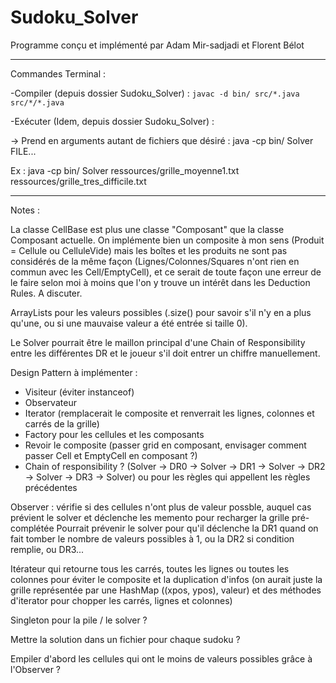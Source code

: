 # Sudoku_Solver

Programme conçu et implémenté par Adam Mir-sadjadi et Florent Bélot

-------------------------------------------------------------------------------------------------------------------------------------------------------------------
Commandes Terminal :

-Compiler (depuis dossier Sudoku_Solver) :
`javac -d bin/ src/*.java src/*/*.java`

-Exécuter (Idem, depuis dossier Sudoku_Solver) :

-> Prend en arguments autant de fichiers que désiré : 
    java -cp bin/ Solver FILE...
    
Ex :
    java -cp bin/ Solver ressources/grille_moyenne1.txt ressources/grille_tres_difficile.txt
    
-------------------------------------------------------------------------------------------------------------------------------------------------------------------

Notes : 

La classe CellBase est plus une classe "Composant" que la classe Composant actuelle. On implémente bien un composite à mon sens (Produit = Cellule ou CelluleVide) mais les boîtes et les produits ne sont pas considérés de la même façon (Lignes/Colonnes/Squares n'ont rien en commun avec les Cell/EmptyCell), et ce serait de toute façon une erreur de le faire selon moi à moins que l'on y trouve un intérêt dans les Deduction Rules. A discuter.

ArrayLists pour les valeurs possibles (.size() pour savoir s'il n'y en a plus qu'une, ou si une mauvaise valeur a été entrée si taille 0).

Le Solver pourrait être le maillon principal d'une Chain of Responsibility entre les différentes DR et le joueur s'il doit entrer un chiffre manuellement.

Design Pattern à implémenter :
- Visiteur (éviter instanceof)
- Observateur
- Iterator (remplacerait le composite et renverrait les lignes, colonnes et carrés de la grille)
- Factory pour les cellules et les composants
- Revoir le composite (passer grid en composant, envisager comment passer Cell et EmptyCell en composant ?)
- Chain of responsibility ? (Solver -> DR0 -> Solver -> DR1 -> Solver -> DR2 -> Solver -> DR3 -> Solver) ou pour les règles qui appellent les règles précédentes

Observer : vérifie si des cellules n'ont plus de valeur possble, auquel cas prévient le solver et déclenche les memento pour recharger la grille pré-complétée
Pourrait prévenir le solver pour qu'il déclenche la DR1 quand on fait tomber le nombre de valeurs possibles à 1, ou la DR2 si condition remplie, ou DR3...

Itérateur qui retourne tous les carrés, toutes les lignes ou toutes les colonnes pour éviter le composite et la duplication d'infos (on aurait juste la grille représentée par une HashMap ((xpos, ypos), valeur) et des méthodes d'iterator pour chopper les carrés, lignes et colonnes)

Singleton pour la pile / le solver ?

Mettre la solution dans un fichier pour chaque sudoku ?

Empiler d'abord les cellules qui ont le moins de valeurs possibles grâce à l'Observer ?
